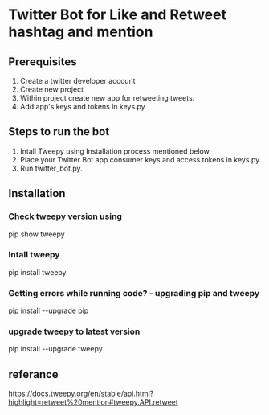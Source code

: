 # Twitter Bot for Like and Retweet hashtag and mention

## Prerequisites
1. Create a twitter developer account 
2. Create new project
3. Within project create new app for retweeting tweets.
4. Add app's keys and tokens in keys.py

## Steps to run the bot
1. Intall Tweepy using Installation process mentioned below.
2. Place your Twitter Bot app consumer keys and access tokens in keys.py. 
3. Run twitter_bot.py.

## Installation
### Check tweepy version using 
pip show tweepy

### Intall tweepy
pip install tweepy

### Getting errors while running code? - upgrading pip and tweepy
pip install --upgrade pip

### upgrade tweepy to latest version
pip install --upgrade tweepy

## referance
https://docs.tweepy.org/en/stable/api.html?highlight=retweet%20mention#tweepy.API.retweet

